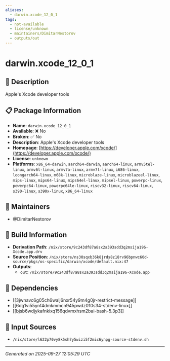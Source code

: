 ```yaml
---
aliases:
  - darwin.xcode_12_0_1
tags:
  - not-available
  - license/unknown
  - maintainers/DimitarNestorov
  - outputs/out
---
```


# darwin.xcode_12_0_1

## 📝 Description

Apple's Xcode developer tools

## 📋 Package Information

- **Name**: `darwin.xcode_12_0_1`
- **Available**: ❌ No
- **Broken**: ✅ No
- **Description**: Apple's Xcode developer tools
- **Homepage**: [https://developer.apple.com/xcode/](https://developer.apple.com/xcode/)
- **License**: `unknown`
- **Platforms**: `x86_64-darwin`, `aarch64-darwin`, `aarch64-linux`, `armv5tel-linux`, `armv6l-linux`, `armv7a-linux`, `armv7l-linux`, `i686-linux`, `loongarch64-linux`, `m68k-linux`, `microblaze-linux`, `microblazeel-linux`, `mips-linux`, `mips64-linux`, `mips64el-linux`, `mipsel-linux`, `powerpc-linux`, `powerpc64-linux`, `powerpc64le-linux`, `riscv32-linux`, `riscv64-linux`, `s390-linux`, `s390x-linux`, `x86_64-linux`
## 👥 Maintainers

- @DimitarNestorov


## 🔧 Build Information

- **Derivation Path**: `/nix/store/9c243df87a8sx2a393sdd3q2msija196-Xcode.app.drv`
- **Source Position**: `/nix/store/ns30sqxb36k8jrds8z18rv96bpnwc60d-source/pkgs/os-specific/darwin/xcode/default.nix:47`
- **Outputs**:
  - `out`:  `/nix/store/9c243df87a8sx2a393sdd3q2msija196-Xcode.app`

## 🔗 Dependencies

- [[3jwnavc6g05ch6walj6nxr54y9m4g0jr-restrict-message]]
- [[6dg1vi55ynf4dmkmmcn945pwdz010s34-stdenv-linux]]
- [[bjsb6wdjykafnkixq156qdvmxhsm2bai-bash-5.3p3]]

## 📁 Input Sources

- `/nix/store/l622p70vy8k5sh7y5wizi5f2mic6ynpg-source-stdenv.sh`

---
*Generated on 2025-09-27 12:05:29 UTC*
